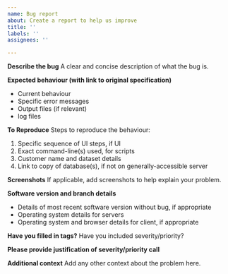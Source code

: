 ```yaml
---
name: Bug report
about: Create a report to help us improve
title: ''
labels: ''
assignees: ''

---
```


**Describe the bug**
A clear and concise description of what the bug is.

**Expected behaviour (with link to original specification)**
- Current behaviour
- Specific error messages
- Output files (if relevant)
- log files

**To Reproduce**
Steps to reproduce the behaviour:
1. Specific sequence of UI steps, if UI
2. Exact command-line(s) used, for scripts
3. Customer name and dataset details
4. Link to copy of database(s), if not on generally-accessible server

**Screenshots**
If applicable, add screenshots to help explain your problem.

**Software version and branch details**
 - Details of most recent software version without bug, if appropriate
 - Operating system details for servers
 - Operating system and browser details for client, if appropriate

**Have you filled in tags?**
Have you included severity/priority?

**Please provide justification of severity/priority call**

**Additional context**
Add any other context about the problem here.
